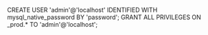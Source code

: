 CREATE USER 'admin'@'localhost' IDENTIFIED WITH mysql_native_password BY 'password';
GRANT ALL PRIVILEGES ON <db>_prod.* TO 'admin'@'localhost';
